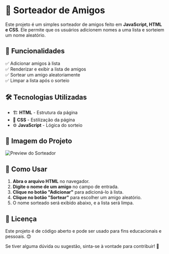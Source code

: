 # 🎉 Sorteador de Amigos

Este projeto é um simples sorteador de amigos feito em **JavaScript, HTML e CSS**. Ele permite que os usuários adicionem nomes a uma lista e sorteiem um nome aleatório.

## 🚀 Funcionalidades
✅ Adicionar amigos à lista  
✅ Renderizar e exibir a lista de amigos  
✅ Sortear um amigo aleatoriamente  
✅ Limpar a lista após o sorteio  

## 🛠️ Tecnologias Utilizadas
- 🏗 **HTML** - Estrutura da página  
- 🎨 **CSS** - Estilização da página  
- ⚙️ **JavaScript** - Lógica do sorteio  

## 📸 Imagem do Projeto
![Preview do Sorteador](https://github.com/user-attachments/assets/7bac068e-8850-4e52-bc92-2a9a2f6994ef)

## 📌 Como Usar
1. **Abra o arquivo HTML** no navegador.  
2. **Digite o nome de um amigo** no campo de entrada.  
3. **Clique no botão "Adicionar"** para adicioná-lo à lista.  
4. **Clique no botão "Sortear"** para escolher um amigo aleatório.  
5. O nome sorteado será exibido abaixo, e a lista será limpa.

## 📜 Licença
Este projeto é de código aberto e pode ser usado para fins educacionais e pessoais. 😊  

Se tiver alguma dúvida ou sugestão, sinta-se à vontade para contribuir! 🚀
